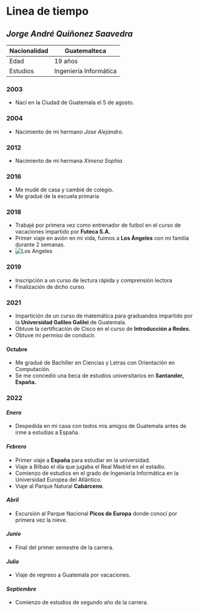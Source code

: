 # Linea de tiempo 

## *Jorge André Quiñonez Saavedra*

|Nacionalidad|Guatemalteca|
|---|---|
|Edad|19 años|
|Estudios|Ingeniería Informática|

### 2003

* Nací en la Ciudad de Guatemala el 5 de agosto.

### 2004

* Nacimiento de mi hermano *Jose Alejandro*.

### 2012

* Nacimiento de mi hermana *Ximena Sophia*.

### 2016

* Me mudé de casa y cambié de colegio.
* Me gradué de la escuela primaria

### 2018 

* Trabajé por primera vez como entrenador de futbol en el curso de vacaciones impartido por **Futeca S.A.**
* Primer viaje en avión en mi vida, fuimos a **Los Ángeles** con mi familia durante 2 semanas.
* ![Los Angeles](https://pbs.twimg.com/media/FV2QVZSUUAAAyXa?format=jpg&name=large)

### 2019 

* Inscripción a un curso de lectura rápida y comprensión lectora
* Finalización de dicho curso.

### 2021 

* Impartición de un curso de matemática para graduandos impartido por la **Universidad Galileo Galilei** de Guatemala.
* Obtuve la certificación de Cisco en el curso de **Introducción a Redes.**
* Obtuve mi permiso de conducir.

#### Octubre
* Me gradué de Bachiller en Ciencias y Letras con Orientación en Computación.
* Se me concedió una beca de estudios universitarios en **Santander, España.**

### 2022

#### *Enero*

* Despedida en mi casa con todos mis amigos de Guatemala antes de irme a estudias a España.

#### *Febrero*

* Primer viaje a **España** para estudiar en la universidad.
* Viaje a Bilbao el día que jugaba el Real Madrid en el estadio.
* Comienzo de estudios en el grado de Ingeniería Informática en la Universidad Europea del Atlántico.
* Viaje al Parque Natural **Cabárceno**.

#### *Abril*

* Excursión al Parque Nacional **Picos de Europa** donde conocí por primera vez la nieve.

#### *Junio*

* Final del primer semestre de la carrera.

#### *Julio*

* Viaje de regreso a Guatemala por vacaciones.

#### *Septiembre*

* Comienzo de estudios de segundo año de la carrera.
